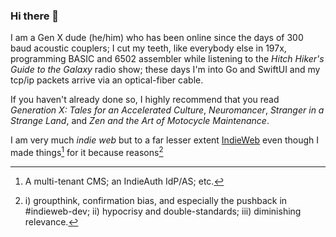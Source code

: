 ### Hi there 👋

I am a Gen X dude (he/him) who has been online since the days of 300 baud acoustic couplers; I cut my teeth, like everybody else in 197x, programming BASIC and 6502 assembler while listening to the _Hitch Hiker's Guide to the Galaxy_ radio show; these days I'm into Go and SwiftUI and my tcp/ip packets arrive via an optical-fiber cable.

If you haven't already done so, I highly recommend that you read _Generation X: Tales for an Accelerated Culture_, _Neuromancer_, _Stranger in a Strange Land_, and _Zen and the Art of Motocycle Maintenance_.

I am very much _indie web_ but to a far lesser extent [IndieWeb](https://indieweb.org) even though I made things[^my-iw-things] for it because reasons[^indieweb-sucks]

[^my-iw-things]: A multi-tenant CMS; an IndieAuth IdP/AS; etc.
[^indieweb-sucks]: i) groupthink, confirmation bias, and especially the pushback in #indieweb-dev; ii) hypocrisy and double-standards; iii) diminishing relevance.

<!--
**omz13/omz13** is a ✨ _special_ ✨ repository because its `README.md` (this file) appears on your GitHub profile.

Here are some ideas to get you started:

- 🔭 I’m currently working on ...
- 🌱 I’m currently learning ...
- 👯 I’m looking to collaborate on ...
- 🤔 I’m looking for help with ...
- 💬 Ask me about ...
- 📫 How to reach me: ...
- 😄 Pronouns: ...
- ⚡ Fun fact: ...
-->
